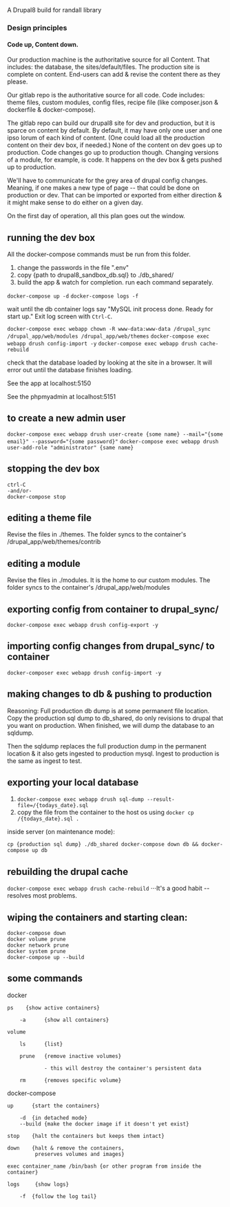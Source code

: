 A Drupal8 build for randall library

### Design principles

#### Code up, Content down.

Our production machine is the authoritative source for all Content.  That includes: the database, the sites/default/files.  The production site is complete on content.  End-users can add & revise the content there as they please.

Our gitlab repo is the authoritative source for all code.  Code includes: theme files, custom modules, config files, recipe file (like composer.json & dockerfile & docker-compose).

The gitlab repo can build our drupal8 site for dev and production, but it is sparce on content by default.  By default, it may have only one user and one ipso lorum of each kind of content.  (One could load all the production content on their dev box, if needed.)  None of the content on dev goes up to production.  Code changes go up to production though.  Changing versions of a module, for example, is code.  It happens on the dev box & gets pushed up to production.

We'll have to communicate for the grey area of drupal config changes.  Meaning, if one makes a new type of page -- that could be done on production or dev.  That can be imported or exported from either direction & it might make sense to do either on a given day.

On the first day of operation, all this plan goes out the window.

## running the dev box

All the docker-compose commands must be run from this folder.

1) change the passwords in the file ".env"
2) copy {path to drupal8_sandbox_db.sql} to ./db_shared/
3) build the app & watch for completion.  run each command separately.

`docker-compose up -d`
`docker-compose logs -f`

   wait until the db container logs say "MySQL init process done. Ready for start up."  Exit log screen with `Ctrl-C`.

`docker-compose exec webapp chown -R www-data:www-data /drupal_sync /drupal_app/web/modules /drupal_app/web/themes`
`docker-compose exec webapp drush config-import -y`
`docker-compose exec webapp drush cache-rebuild`
   
   check that the database loaded by looking at the site in a browser.  It will error out until the database finishes loading.

See the app at localhost:5150

See the phpmyadmin at localhost:5151

## to create a new admin user

`docker-compose exec webapp drush user-create {some name} --mail="{some email}" --password="{some password}"`
`docker-compose exec webapp drush user-add-role "administrator" {same name}`

## stopping the dev box

```
ctrl-C
-and/or-
docker-compose stop 
```

## editing a theme file

Revise the files in ./themes.  The folder syncs to the container's /drupal_app/web/themes/contrib

## editing a module

Revise the files in ./modules.  It is the home to our custom modules.  The folder syncs to the container's /drupal_app/web/modules

## exporting config from container to drupal_sync/

`docker-compose exec webapp drush config-export -y`

## importing config changes from drupal_sync/ to container

`docker-composer exec webapp drush config-import -y`

## making changes to db & pushing to production

Reasoning:  Full production db dump is at some permanent file location.  Copy the production sql dump to db_shared, do only revisions to drupal that you want on production.  When finished, we will dump the database to an sqldump.

Then the sqldump replaces the full production dump in the permanent location & it also gets ingested to production mysql.  Ingest to production is the same as ingest to test.

## exporting your local database

1) `docker-compose exec webapp drush sql-dump --result-file=/{todays_date}.sql`
1) copy the file from the container to the host os using `docker cp /{todays_date}.sql .`

inside server (on maintenance mode):

`cp {production sql dump} ./db_shared
docker-compose down db && docker-compose up db`

## rebuilding the drupal cache

`docker-compose exec webapp drush cache-rebuild`
⋅⋅⋅It's a good habit -- resolves most problems.

## wiping the containers and starting clean:

```
docker-compose down
docker volume prune
docker network prune
docker system prune
docker-compose up --build
```

## some commands

docker 

    ps    {show active containers}

        -a      {show all containers}

    volume

        ls      {list}

        prune   {remove inactive volumes}

                - this will destroy the container's persistent data

        rm      {removes specific volume}

docker-compose

    up      {start the containers}

        -d  {in detached mode}
        --build {make the docker image if it doesn't yet exist}

    stop    {halt the containers but keeps them intact}

    down    {halt & remove the containers,
             preserves volumes and images}

    exec container_name /bin/bash {or other program from inside the container}

    logs     {show logs}

        -f  {follow the log tail}
